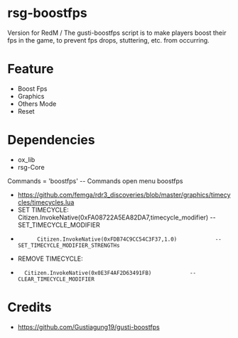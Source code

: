 # rsg-boostfps
Version for RedM / The gusti-boostfps script is to make players boost their fps in the game, to prevent fps drops, stuttering, etc. from occurring.

# Feature
- Boost Fps
- Graphics
- Others Mode
- Reset

# Dependencies
- ox_lib
- rsg-Core
  
Commands = 'boostfps' -- Commands open menu boostfps

- https://github.com/femga/rdr3_discoveries/blob/master/graphics/timecycles/timecycles.lua
-  SET TIMECYCLE:
   			Citizen.InvokeNative(0xFA08722A5EA82DA7,timecycle_modifier)   	-- SET_TIMECYCLE_MODIFIER
- 			Citizen.InvokeNative(0xFDB74C9CC54C3F37,1.0)			-- SET_TIMECYCLE_MODIFIER_STRENGTHs

-  REMOVE TIMECYCLE:
- 		Citizen.InvokeNative(0x0E3F4AF2D63491FB) 			-- CLEAR_TIMECYCLE_MODIFIER

# Credits
- https://github.com/Gustiagung19/gusti-boostfps
